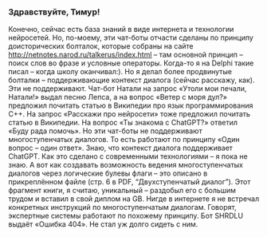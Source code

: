 ### Здравствуйте, Тимур!
Конечно, сейчас есть база знаний в виде интернета и технологии нейросетей. Но, по-моему, эти чат-боты отчасти сделаны по принципу доисторических болталок, которые собраны на сайте http://netnotes.narod.ru/talkerus/index.html – там основной принцип – поиск слов во фразе и условные операторы. Когда-то я на Delphi такие писал – когда школу оканчивал:). Но я делал более продвинутые болталки – поддерживающие контекст диалога (сейчас расскажу, как). Эти не поддерживают.
Чат-бот Натали на запрос «Утоли мои печали, Натали!» выдал песню Лепса, а на вопрос «Ветер с моря дул?» предложил почитать статью в Википедии про язык программирования C++. На запрос «Расскажи про нейросети» тоже предложил почитать статью в Википедии. На вопрос «Ты знакома с ChatGPT?» ответил «Буду рада помочь».
Но эти чат-боты не поддерживают многоступенчатых диалогов. То есть работают по принципу «Один вопрос – один ответ». Знаю, что контекст диалога поддерживает ChatGPT. Как это сделано с современными технологиями – я пока не знаю. А вот как создавать возможность ведения многоступенчатых диалогов через логические булевы флаги – это описано в прикреплённом файле (стр. 6 в PDF, “Двухступенчатый диалог”). Этот фрагмент книги, я считаю, уникальный – раздобыл его с большим трудом и вставил в свой диплом на GB. Нигде в интернете я не встречал конкретных инструкций по многоступенчатым диалогам. Говорят, экспертные системы работают по похожему принципу. 
Бот SHRDLU выдаёт «Ошибка 404». Не стал уж долго сидеть с ним.
